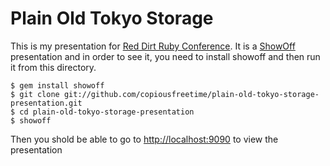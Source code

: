Plain Old Tokyo Storage
=======================

This is my presentation for [Red Dirt Ruby Conference].  It is a [ShowOff][]
presentation and in order to see it, you need to install showoff and then run it
from this directory.

    $ gem install showoff
    $ git clone git://github.com/copiousfreetime/plain-old-tokyo-storage-presentation.git
    $ cd plain-old-tokyo-storage-presentation
    $ showoff

Then you shold be able to go to [http://localhost:9090][] to view the presentation


[Red Dirt Ruby Conference]: http://reddirtrubyconf.com/ "Red Dirt Ruby Conference"
[ShowOff]: http://github.com/schacon/showoff
[http://localhost:9090]: http://localhost:9090
